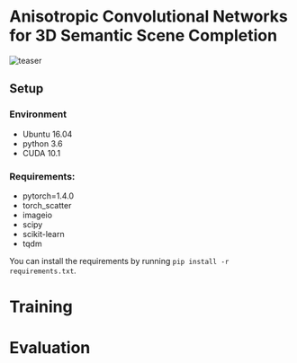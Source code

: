 # Anisotropic Convolutional Networks for 3D Semantic Scene Completion

![teaser](4_teaser_720p.gif)

## Setup
### Environment
- Ubuntu 16.04
- python 3.6
- CUDA 10.1

### Requirements:
- pytorch=1.4.0
- torch_scatter
- imageio
- scipy
- scikit-learn
- tqdm

You can install the requirements by running `pip install -r requirements.txt`.

# Training

# Evaluation
